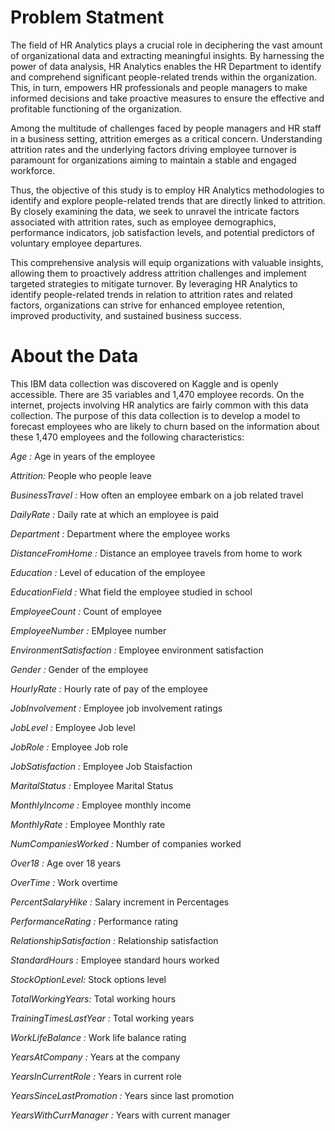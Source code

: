 #
# **Problem Statment**

The field of HR Analytics plays a crucial role in deciphering the vast amount of organizational data and extracting meaningful insights. By harnessing the power of data analysis, HR Analytics enables the HR Department to identify and comprehend significant people-related trends within the organization. This, in turn, empowers HR professionals and people managers to make informed decisions and take proactive measures to ensure the effective and profitable functioning of the organization.

Among the multitude of challenges faced by people managers and HR staff in a business setting, attrition emerges as a critical concern. Understanding attrition rates and the underlying factors driving employee turnover is paramount for organizations aiming to maintain a stable and engaged workforce.

Thus, the objective of this study is to employ HR Analytics methodologies to identify and explore people-related trends that are directly linked to attrition. By closely examining the data, we seek to unravel the intricate factors associated with attrition rates, such as employee demographics, performance indicators, job satisfaction levels, and potential predictors of voluntary employee departures.

This comprehensive analysis will equip organizations with valuable insights, allowing them to proactively address attrition challenges and implement targeted strategies to mitigate turnover. By leveraging HR Analytics to identify people-related trends in relation to attrition rates and related factors, organizations can strive for enhanced employee retention, improved productivity, and sustained business success.

# **About the Data**
This IBM data collection was discovered on Kaggle and is openly accessible. There are 35 variables and 1,470 employee records. On the internet, projects involving HR analytics are fairly common with this data collection. The purpose of this data collection is to develop a model to forecast employees who are likely to churn based on the information about these 1,470 employees and the following characteristics:

*Age :* Age in years of the employee

*Attrition:* People who people leave

*BusinessTravel :* How often an employee embark on a job related travel

*DailyRate :* Daily rate at which an employee is paid

*Department :* Department where the employee works

*DistanceFromHome :* Distance an employee travels from home to work

*Education :* Level of education of the employee

*EducationField :* What field the employee studied in school

*EmployeeCount :* Count of employee

*EmployeeNumber :* EMployee number

*EnvironmentSatisfaction :* Employee environment satisfaction

*Gender :* Gender of the employee

*HourlyRate :* Hourly rate of pay of the employee

*JobInvolvement :* Employee job involvement ratings

*JobLevel :* Employee Job level

*JobRole :* Employee Job role

*JobSatisfaction :* Employee Job Staisfaction

*MaritalStatus :* Employee Marital Status

*MonthlyIncome :* Employee monthly income

*MonthlyRate :* Employee Monthly rate

*NumCompaniesWorked :* Number of companies worked

*Over18 :* Age over 18 years

*OverTime :* Work overtime

*PercentSalaryHike :* Salary increment in Percentages

*PerformanceRating :* Performance rating

*RelationshipSatisfaction :* Relationship satisfaction

*StandardHours :* Employee standard hours worked

*StockOptionLevel:* Stock options level

*TotalWorkingYears:* Total working hours

*TrainingTimesLastYear :* Total working years

*WorkLifeBalance :* Work life balance rating

*YearsAtCompany :* Years at the company

*YearsInCurrentRole :*  Years in current role

*YearsSinceLastPromotion :* Years since last promotion

*YearsWithCurrManager :* Years with current manager
